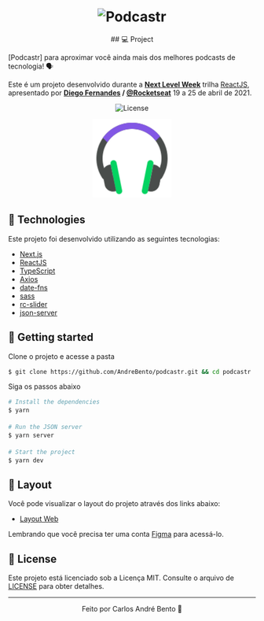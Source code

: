 <h1 align="center">
    <img alt="Podcastr" title="Podcastr" src=".github/podcastr.svg" />
</h1>

<p align="center">
  ## 💻 Project

  [Podcastr] para aproximar você ainda mais dos melhores podcasts de tecnologia! 🗣 

  Este é um projeto desenvolvido durante a **[Next Level Week](https://nextlevelweek.com/)** trilha [ReactJS](https://reactjs.org), apresentado por **[Diego Fernandes](https://github.com/diego3g) / [@Rocketseat](https://github.com/Rocketseat)** 19 a 25 de abril de 2021.

</p>

<p align="center">
  <img  src="https://img.shields.io/static/v1?label=license&message=MIT&color=5965E0&labelColor=121214" alt="License">

<br>

<p align="center">
  <img alt="Moveit" src=".github/icon.svg" width="160px">
</p>

## 🧪 Technologies

Este projeto foi desenvolvido utilizando as seguintes tecnologias:

- [Next.js](https://nextjs.org/)
- [ReactJS](https://reactjs.org)
- [TypeScript](https://www.typescriptlang.org/)
- [Axios](https://github.com/axios/axios)
- [date-fns](https://date-fns.org/)
- [sass](https://sass-lang.com/)
- [rc-slider](https://github.com/schrodinger/rc-slider)
- [json-server](https://github.com/typicode/json-server)

## 🚀 Getting started

Clone o projeto e acesse a pasta

```bash
$ git clone https://github.com/AndreBento/podcastr.git && cd podcastr
```

Siga os passos abaixo
```bash
# Install the dependencies
$ yarn

# Run the JSON server
$ yarn server

# Start the project
$ yarn dev
```

## 🔖 Layout

Você pode visualizar o layout do projeto através dos links abaixo:

- [Layout Web](https://www.figma.com/file/UwFEntsHpHYJlHNQAQr4gA/Podcastr?node-id=160%3A2761) 

Lembrando que você precisa ter uma conta [Figma](http://figma.com/) para acessá-lo.

## 📝 License

Este projeto está licenciado sob a Licença MIT. Consulte o arquivo de [LICENSE](LICENSE.md) para obter detalhes.


---

<p align="center">Feito por Carlos André Bento 🚀 </p>